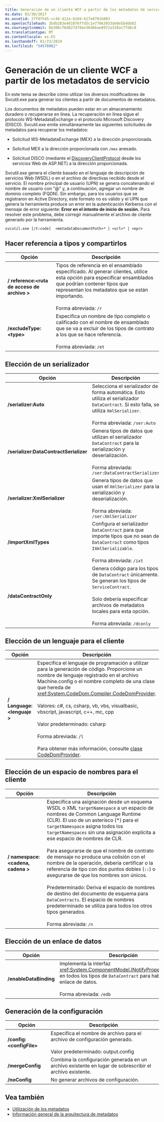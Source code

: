 ```yaml
---
title: Generación de un cliente WCF a partir de los metadatos de servicio
ms.date: 03/30/2017
ms.assetid: 27f8f545-cc44-412a-b104-617e0781b803
ms.openlocfilehash: 3bdb283e461076ffd5c1e77963933de0e5b4bb02
ms.sourcegitcommit: 6b308cf6d627d78ee36dbbae8972a310ac7fd6c8
ms.translationtype: MT
ms.contentlocale: es-ES
ms.lasthandoff: 01/23/2019
ms.locfileid: "54570962"
---
```

# <a name="generating-a-wcf-client-from-service-metadata"></a>Generación de un cliente WCF a partir de los metadatos de servicio
En este tema se describe cómo utilizar los diversos modificadores de Svcutil.exe para generar los clientes a partir de documentos de metadatos.  
  
 Los documentos de metadatos pueden estar en un almacenamiento duradero o recuperarse en línea. La recuperación en línea sigue el protocolo WS-MetadataExchange o el protocolo Microsoft Discovery (DISCO). Svcutil.exe emite simultáneamente las siguientes solicitudes de metadatos para recuperar los metadatos:  
  
-   Solicitud WS-MetadataExchange (MEX) a la dirección proporcionada.  
  
-   Solicitud MEX a la dirección proporcionada con `/mex` anexado.  
  
-   Solicitud DISCO (mediante el [DiscoveryClientProtocol](https://go.microsoft.com/fwlink/?LinkId=94777) desde los servicios Web de ASP.NET) a la dirección proporcionada.  
  
 Svcutil.exe genera el cliente basado en el lenguaje de descripción de servicios Web (WSDL) o en el archivo de directivas recibido desde el servicio. El nombre principal de usuario (UPN) se genera concatenando el nombre de usuario con "\@" y, a continuación, agregar un nombre de dominio completo (FQDN). Sin embargo, para los usuarios que se registraron en Active Directory, este formato no es válido y el UPN que genera la herramienta produce un error en la autenticación Kerberos con el mensaje de error siguiente: **Error en el intento de inicio de sesión.** Para resolver este problema, debe corregir manualmente el archivo de cliente generado por la herramienta.  
  
```  
svcutil.exe [/t:code]  <metadataDocumentPath>* | <url>* | <epr>  
```  
  
## <a name="referencing-and-sharing-types"></a>Hacer referencia a tipos y compartirlos  
  
|Opción|Descripción|  
|------------|-----------------|  
|**/ reference:\<ruta de acceso de archivo >**|Tipos de referencia en el ensamblado especificado. Al generar clientes, utilice esta opción para especificar ensamblados que podrían contener tipos que representan los metadatos que se están importando.<br /><br /> Forma abreviada: `/r`|  
|**/excludeType:\<type>**|Especifica un nombre de tipo completo o calificado con el nombre de ensamblado que se va a excluir de los tipos de contrato a los que se hace referencia.<br /><br /> Forma abreviada: `/et`|  
  
## <a name="choosing-a-serializer"></a>Elección de un serializador  
  
|Opción|Descripción|  
|------------|-----------------|  
|**/serializer:Auto**|Selecciona el serializador de forma automática. Esto utiliza el serializador `DataContract`. Si esto falla, se utiliza `XmlSerializer`.<br /><br /> Forma abreviada: `/ser:Auto`|  
|**/serializer:DataContractSerializer**|Genera tipos de datos que utilizan el serializador `DataContract` para la serialización y deserialización.<br /><br /> Forma abreviada: `/ser:DataContractSerializer`|  
|**/serializer:XmlSerializer**|Genera tipos de datos que usan el `XmlSerializer` para la serialización y deserialización.<br /><br /> Forma abreviada: `/ser:XmlSerializer`|  
|**/importXmlTypes**|Configura el serializador `DataContract` para que importe tipos que no sean de `DataContract` como tipos `IXmlSerializable`.<br /><br /> Forma abreviada: `/ixt`|  
|**/dataContractOnly**|Genera código para los tipos de `DataContract` únicamente. Se generan los tipos de `ServiceContract`.<br /><br /> Solo debería especificar archivos de metadatos locales para esta opción.<br /><br /> Forma abreviada: `/dconly`|  
  
## <a name="choosing-a-language-for-the-client"></a>Elección de un lenguaje para el cliente  
  
|Opción|Descripción|  
|------------|-----------------|  
|**/ Language:\<lenguaje >**|Especifica el lenguaje de programación a utilizar para la generación de código. Proporcione un nombre de lenguaje registrado en el archivo Machine.config o el nombre completo de una clase que hereda de <xref:System.CodeDom.Compiler.CodeDomProvider>.<br /><br /> Valores: c#, cs, csharp, vb, vbs, visualbasic, vbscript, javascript, c++, mc, cpp<br /><br /> Valor predeterminado: csharp<br /><br /> Forma abreviada: `/l`<br /><br /> Para obtener más información, consulte [clase CodeDomProvider](https://go.microsoft.com/fwlink/?LinkId=94778).|  
  
## <a name="choosing-a-namespace-for-the-client"></a>Elección de un espacio de nombres para el cliente  
  
|Opción|Descripción|  
|------------|-----------------|  
|**/ namespace:\<cadena, cadena >**|Especifica una asignación desde un esquema WSDL o XML `targetNamespace` a un espacio de nombres de Common Language Runtime (CLR). El uso de un asterisco (*) para el `targetNamespace` asigna todos los `targetNamespaces` sin una asignación explícita a ese espacio de nombres de CLR.<br /><br /> Para asegurarse de que el nombre de contrato de mensaje no produce una colisión con el nombre de la operación, debería certificar o la referencia de tipo con dos puntos dobles (`::`) o asegurarse de que los nombres son únicos.<br /><br /> Predeterminado: Deriva el espacio de nombres de destino del documento de esquema para `DataContracts`. El espacio de nombres predeterminado se utiliza para todos los otros tipos generados.<br /><br /> Forma abreviada: `/n`|  
  
## <a name="choosing-a-data-binding"></a>Elección de un enlace de datos  
  
|Opción|Descripción|  
|------------|-----------------|  
|**/enableDataBinding**|Implementa la interfaz <xref:System.ComponentModel.INotifyPropertyChanged> en todos los tipos de `DataContract` para habilitar el enlace de datos.<br /><br /> Forma abreviada: `/edb`|  
  
## <a name="generating-configuration"></a>Generación de la configuración  
  
|Opción|Descripción|  
|------------|-----------------|  
|**/config:\<configFile>**|Especifica el nombre de archivo para el archivo de configuración generado.<br /><br /> Valor predeterminado: output.config|  
|**/mergeConfig**|Combina la configuración generada en un archivo existente en lugar de sobrescribir el archivo existente.|  
|**/noConfig**|No generar archivos de configuración.|  
  
## <a name="see-also"></a>Vea también
- [Utilización de los metadatos](../../../../docs/framework/wcf/feature-details/using-metadata.md)
- [Información general de la arquitectura de metadatos](../../../../docs/framework/wcf/feature-details/metadata-architecture-overview.md)
